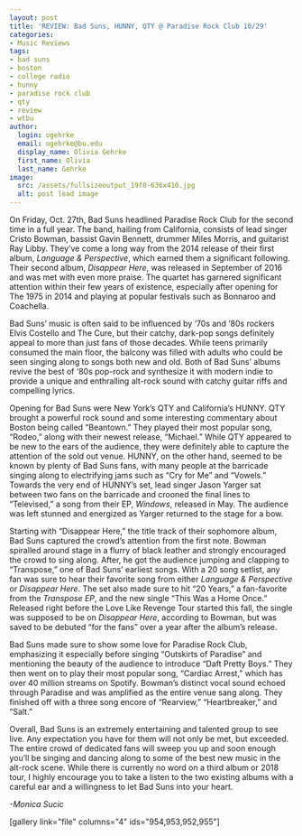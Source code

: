 ```yaml
---
layout: post
title: 'REVIEW: Bad Suns, HUNNY, QTY @ Paradise Rock Club 10/29'
categories:
- Music Reviews
tags:
- bad suns
- boston
- college radio
- hunny
- paradise rock club
- qty
- review
- wtbu
author:
  login: ogehrke
  email: ogehrke@bu.edu
  display_name: Olivia Gehrke
  first_name: Olivia
  last_name: Gehrke
image:
  src: /assets/fullsizeoutput_19f0-636x410.jpg
  alt: post lead image
---
```


On Friday, Oct. 27th, Bad Suns headlined Paradise Rock Club for the second time in a full year. The band, hailing from California, consists of lead singer Cristo Bowman, bassist Gavin Bennett, drummer Miles Morris, and guitarist Ray Libby. They’ve come a long way from the 2014 release of their first album, _Language & Perspective_, which earned them a significant following. Their second album, _Disappear Here_, was released in September of 2016 and was met with even more praise. The quartet has garnered significant attention within their few years of existence, especially after opening for The 1975 in 2014 and playing at popular festivals such as Bonnaroo and Coachella.

Bad Suns’ music is often said to be influenced by ‘70s and ‘80s rockers Elvis Costello and The Cure, but their catchy, dark-pop songs definitely appeal to more than just fans of those decades. While teens primarily consumed the main floor, the balcony was filled with adults who could be seen singing along to songs both new and old. Both of Bad Suns’ albums revive the best of ‘80s pop-rock and synthesize it with modern indie to provide a unique and enthralling alt-rock sound with catchy guitar riffs and compelling lyrics.

Opening for Bad Suns were New York’s QTY and California’s HUNNY. QTY brought a powerful rock sound and some interesting commentary about Boston being called “Beantown.” They played their most popular song, “Rodeo,” along with their newest release, “Michael.” While QTY appeared to be new to the ears of the audience, they were definitely able to capture the attention of the sold out venue. HUNNY, on the other hand, seemed to be known by plenty of Bad Suns fans, with many people at the barricade singing along to electrifying jams such as “Cry for Me” and “Vowels.” Towards the very end of HUNNY’s set, lead singer Jason Yarger sat between two fans on the barricade and crooned the final lines to “Televised,” a song from their EP, _Windows_, released in May. The audience was left stunned and energized as Yarger returned to the stage for a bow.

Starting with “Disappear Here,” the title track of their sophomore album, Bad Suns captured the crowd’s attention from the first note. Bowman spiralled around stage in a flurry of black leather and strongly encouraged the crowd to sing along. After, he got the audience jumping and clapping to “Transpose,” one of Bad Suns’ earliest songs. With a 20 song setlist, any fan was sure to hear their favorite song from either _Language & Perspective_ or _Disappear Here_. The set also made sure to hit “20 Years,” a fan-favorite from the _Transpose EP_, and the new single “This Was a Home Once.” Released right before the Love Like Revenge Tour started this fall, the single was supposed to be on _Disappear Here_, according to Bowman, but was saved to be debuted “for the fans” over a year after the album’s release.

Bad Suns made sure to show some love for Paradise Rock Club, emphasizing it especially before singing “Outskirts of Paradise” and mentioning the beauty of the audience to introduce “Daft Pretty Boys.” They then went on to play their most popular song, “Cardiac Arrest,” which has over 40 million streams on Spotify. Bowman’s distinct vocal sound echoed through Paradise and was amplified as the entire venue sang along. They finished off with a three song encore of “Rearview,” “Heartbreaker,” and “Salt.”

Overall, Bad Suns is an extremely entertaining and talented group to see live. Any expectation you have for them will not only be met, but exceeded. The entire crowd of dedicated fans will sweep you up and soon enough you’ll be singing and dancing along to some of the best new music in the alt-rock scene. While there is currently no word on a third album or 2018 tour, I highly encourage you to take a listen to the two existing albums with a careful ear and a willingness to let Bad Suns into your heart.  

_\-Monica Sucic_

\[gallery link="file" columns="4" ids="954,953,952,955"\]